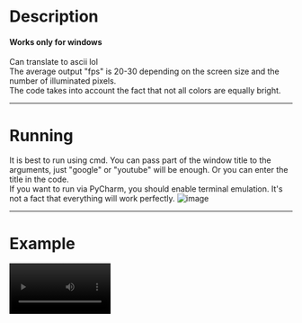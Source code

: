 # Description
#### Works only for windows
Can translate to ascii lol <br />
The average output "fps" is 20-30 depending on the screen size and the number of illuminated pixels. <br />
The code takes into account the fact that not all colors are equally bright. <br />
____
# Running
It is best to run using cmd. You can pass part of the window title to the arguments, just "google" or "youtube" will be enough. Or you can enter the title in the code. <br />
If you want to run via PyCharm, you should enable terminal emulation. It's not a fact that everything will work perfectly.
![image](https://github.com/Arsined/ascii-translator/assets/102512399/227b9749-141d-4c8b-98e8-af49fcf31c11)
____
# Example
<video src='https://www.youtube.com/watch?v=6y7Sf72axpU)https://www.youtube.com/watch?v=6y7Sf72axpU' width=180/>
